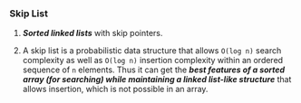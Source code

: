 ### Skip List

1.  **_Sorted linked lists_** with skip pointers.


2.  A skip list is a probabilistic data structure that allows
`O(log n)` search complexity as well as `O(log n)` insertion 
complexity within an ordered sequence of `n` elements. 
Thus it can get the **_best features of a sorted array 
(for searching) while maintaining a linked list-like 
structure_** that allows insertion, which is not possible 
in an array.